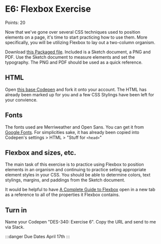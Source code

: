  # E6: Flexbox Exercise

Points: 20

Now that we've gone over several CSS techniques used to position elements on a page, it's time to start practicing how to use them. More specifically, you will be utilizing Flexbox to lay out a two-column organism. 

Download [this Packaged file](/assets/#). Included is a Sketch document, a PNG and PDF. Use the Sketch document to measure elements and set the typography. The PNG and PDF should be used as a quick reference.


## HTML

Open [this base Codepen](https://codepen.io/rubyfleener/pen/pYMewp) and fork it onto your account. The HTML has already been marked up for you and a few CSS Stylings have been left for your convience. 


## Fonts

The fonts used are Merriweather and Open Sans. You can get it from [Google Fonts](https://fonts.google.com/). For simplicities sake, it has already been copied into Codepen's settings > HTML > "Stuff for `<head>`"

## Flexbox and sizes, etc.

The main task of this exercise is to practice using Flexbox to position elements in an organism and continuing to practice seting appropriate element styles in your CSS. You should be able to determine colors, text stylings, margins, and paddings from the Sketch document.

It would be helpful to have [A Complete Guide to Flexbox](https://css-tricks.com/snippets/css/a-guide-to-flexbox/) open in a new tab as a reference to all of the properties it Flexbox contains. 


## Turn in

Name your Codepen "DES-340: Exercise 6". Copy the URL and send to me via Slack.

:::danger Due Dates
April 17th
:::


